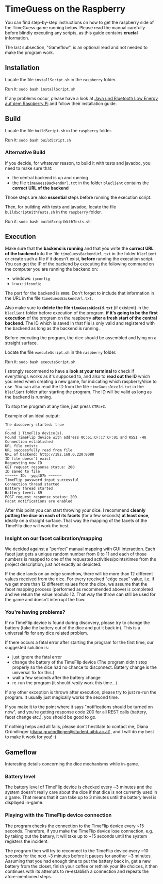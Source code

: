 # TimeGuess on the Raspberry
You can find step-by-step instructions on how to get the raspberry side of the TimeGuess game running below. Please read the manual carefully before blindly executing any scripts, as this guide contains **crucial** information. 

The last subsection, "Gameflow", is an optional read and not needed to make the program work.

## Installation

Locate the file `installScript.sh` in the `raspberry` folder. 

Run it: ```sudo bash installScript.sh```

If any problems occur, please have a look at [Java und Bluetooth Low Energy auf dem Raspberry Pi](https://git.uibk.ac.at/csat2410/skeleton-bleclient/tree/master) and follow their installation guide.

## Build

Locate the file `buildScript.sh` in the `raspberry` folder. 

Run it: ```sudo bash buildScript.sh```

### Alternative Build

If you decide, for whatever reason, to build it with tests and javadoc, you need to make sure that:
- the central backend is up and running
- the file `timeGuessBackendUrl.txt` in the folder `bleclient` contains the **correct URL of the backend**

Those steps are also **essential** steps before running the execution script.

Then, for building with tests and javadoc, locate the file `buildScriptWithTests.sh` in the `raspberry` folder.

Run it: ```sudo bash buildScriptWithTests.sh```

## Execution

Make sure that the **backend is running** and that you write the **correct URL of the backend** into the file `timeGuessBackendUrl.txt` in the folder `bleclient` or create such a file if it doesn't exist, **before** running the execution script. You can get the IP of the backend by executing the following command on the computer you are running the backend on: 
- windows: `ipconfig`
- linux: `ifconfig`

The port for the backend is `8080`. Don't forget to include that information in the URL in the file `timeGuessBackendUrl.txt`. 

Also make sure to **delete the file `timeGuessDiceId.txt`** (if existent) in the `bleclient` folder before execution of the program, **if it's going to be the first execution** of the program on the raspberry **after a fresh start of the central backend**. The ID which is saved in that file is only valid and registered with the backend as long as the backend is running.

Before executing the program, the dice should be assembled and lying on a straight surface.

Locate the file `executeScript.sh` in the `raspberry` folder. 

Run it: ```sudo bash executeScript.sh```

I strongly recommend to have a **look at your terminal** to check if everythings works as it's supposed to, and also to **read out the ID** which you need when creating a new game, for indicating which raspberry/dice to use. You can also read the ID from the file `timeGuessDiceId.txt` in the `bleclient` folder after starting the program. The ID will be valid as long as the backend is running.

To stop the program at any time, just press `CTRL+C`.

Example of an ideal output:
```
The discovery started: true
...
Found 1 TimeFlip device(s).
Found TimeFlip device with address 0C:61:CF:C7:CF:01 and RSSI -48
Connection established
URL file exists
URL successfully read from file
URL of backend: http://192.168.0.220:8080
ID file doesn't exist
Requesting new ID
GET request response status: 200
ID saved to file
~~~~~~ ID: -yqq407k ~~~~~~
TimeFlip password input successful
Connection thread started
Battery thread started
Battery level: 89
POST request response status: 200
Facet notifications are enabled
```
After this point you can start throwing your dice. I recommend **cleanly putting the dice on each of its facets** (for a few seconds) **at least once**, ideally on a straight surface. That way the mapping of the facets of the TimeFlip dice will work the best.

### Insight on our facet calibration/mapping

We decided against a "perfect" manual mapping with GUI interaction. Each facet just gets a unique random number from 0 to 11 and each of those numbers is mapped to one of the requested activities/points/times from the project description, just not exactly as depicted. 

If the dice lands on an edge somehow, there will be more than 12 different values received from the dice. For every received "edge case" value, i.e. if we get more than 12 different values from the dice, we assume that the facet mapping process (performed as recommended above) is completed  and we return the value modulo 12. That way the throw can still be used for the game and doesn't interrupt the flow.

### You're having problems?

If no TimeFlip device is found during discovery, please try to change the battery (take the battery out of the dice and put it back in). This is a universal fix for any dice related problem.

If there occurs a fatal error after starting the program for the first time, our suggested solution is: 
- just ignore the fatal error
- change the battery of the TimeFlip device (The program didn't stop properly so the dice had no chance to disconnect. Battery change is the universal fix for this.) 
- wait a few seconds after the battery change
- re-run the program (it should *really* work this time...)

If any other exception is thrown after execution, please try to just re-run the program. It usually just magically works the second time.

If you make it to the point where it says "notifications should be turned on now", and you're getting response code 200 for all REST calls (battery, facet change etc.), you should be good to go.

If nothing helps and all fails, please don't hestitate to contact me, Diana Gründlinger (diana.gruendlinger@student.uibk.ac.at), and I will do my best to make it work for you! :)

## Gameflow

Interesting details concerning the dice mechanisms while in-game.

### Battery level 

The battery level of TimeFlip device is checked every ~3 minutes and the system doesn't really care about the dice if that dice is not currently used in a game. That means that it can take up to 3 minutes until the battery level is displayed in-game.

### Playing with the TimeFlip device connection

The program checks the connection to the TimeFlip device every ~15 seconds. Therefore, if you make the TimeFlip device lose connection, e.g. by taking out the battery, it will take up to ~15 seconds until the system registers the incident.

The program then will try to reconnect to the TimeFlip device every ~10 seconds for the next ~3 minutes before it pauses for another ~3 minutes. Assuming that you had enough time to put the battery back in, get a new battery from the closet, finish your coffee or rethink your life choices, it then continues with its attempts to re-establish a connection and repeats the afore-mentioned steps.
